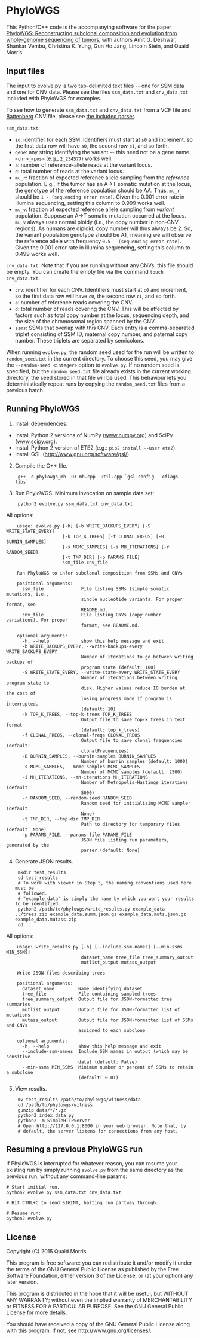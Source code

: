 PhyloWGS
========

This Python/C++ code is the accompanying software for the paper [PhyloWGS:
Reconstructing subclonal composition and evolution from whole-genome sequencing
of tumors](http://genomebiology.com/2015/16/1/35), with authors Amit G.
Deshwar, Shankar Vembu, Christina K. Yung, Gun Ho Jang, Lincoln Stein, and Quaid
Morris.


Input files
-----------
The input to evolve.py is two tab-delimited text files -- one for SSM data and
one for CNV data. Please see the files `ssm_data.txt` and `cnv_data.txt`
included with PhyloWGS for examples.

To see how to generate `ssm_data.txt` and `cnv_data.txt` from a VCF file and
[Battenberg](https://github.com/cancerit/cgpBattenberg) CNV file, please see
[the included parser](parser/).

`ssm_data.txt`:

* `id`: identifier for each SSM. Identifiers must start at `s0` and
  increment, so the first data row will have `s0`, the second row `s1`, and so
  forth.
* `gene`: any string identifying the variant -- this need not be a gene name.
  `<chr>_<pos>` (e.g., `2_234577`) works well.
* `a`: number of reference-allele reads at the variant locus.
* `d`: total number of reads at the variant locus.
* `mu_r`: fraction of expected reference allele sampling from the *reference*
  population. E.g., if the tumor has an A->T somatic mutation at the locus,
  the genotype of the reference population should be AA. Thus, `mu_r` should
  be `1 - (sequencing error rate)`. Given the 0.001 error rate in Illumina
  sequencing, setting this column to 0.999 works well.
* `mu_v`: fraction of expected reference allele sampling from *variant*
  population. Suppose an A->T somatic mutation occurred at the locus. `mu_v`
  always uses normal ploidy (i.e., the copy number in non-CNV regions). As
  humans are diploid, copy number will thus always be 2. So, the variant
  population genotype should be AT, meaning we will observe the reference
  allele with frequency `0.5 - (sequencing error rate)`. Given the 0.001
  error rate in Illumina sequencing, setting this column to 0.499 works well.

`cnv_data.txt`: Note that if you are running without any CNVs, this file should
be empty. You can create the empty file via the command `touch cnv_data.txt`.

* `cnv`: identifier for each CNV. Identifiers must start at `c0` and
  increment, so the first data row will have `c0`, the second row `c1`, and so
  forth.
* `a`: number of reference reads covering the CNV.
* `d`: total number of reads covering the CNV. This will be affected by
  factors such as total copy number at the locus, sequencing depth, and the
  size of the chromosomal region spanned by the CNV.
* `ssms`: SSMs that overlap with this CNV. Each entry is a comma-separated
  triplet consisting of SSM ID, maternal copy number, and paternal copy
  number. These triplets are separated by semicolons.

When running `evolve.py`, the random seed used for the run will be written to
`random_seed.txt` in the current directory. To choose this seed, you may give
the `--random-seed <integer>` option to `evolve.py`. If no random seed is
specified, but the `random_seed.txt` file already exists in the current working
directory, the seed stored in that file will be used. This behaviour lets you
deterministically repeat runs by copying the `random_seed.txt` files from a
previous batch.

Running PhyloWGS
----------------

1. Install dependencies.

  * Install Python 2 versions of NumPy (www.numpy.org) and SciPy (www.scipy.org).
  * Install Python 2 version of ETE2 (e.g.: `pip2 install --user ete2`).
  * Install GSL (http://www.gnu.org/software/gsl/).

2. Compile the C++ file.

        g++ -o phylowgs_mh -O3 mh.cpp  util.cpp `gsl-config --cflags --libs`

3. Run PhyloWGS. Minimum invocation on sample data set:

        python2 evolve.py ssm_data.txt cnv_data.txt

  All options:

        usage: evolve.py [-h] [-b WRITE_BACKUPS_EVERY] [-S WRITE_STATE_EVERY]
                         [-k TOP_K_TREES] [-f CLONAL_FREQS] [-B BURNIN_SAMPLES]
                         [-s MCMC_SAMPLES] [-i MH_ITERATIONS] [-r RANDOM_SEED]
                         [-t TMP_DIR] [-p PARAMS_FILE]
                         ssm_file cnv_file

        Run PhyloWGS to infer subclonal composition from SSMs and CNVs

        positional arguments:
          ssm_file              File listing SSMs (simple somatic mutations, i.e.,
                                single nucleotide variants. For proper format, see
                                README.md.
          cnv_file              File listing CNVs (copy number variations). For proper
                                format, see README.md.

        optional arguments:
          -h, --help            show this help message and exit
          -b WRITE_BACKUPS_EVERY, --write-backups-every WRITE_BACKUPS_EVERY
                                Number of iterations to go between writing backups of
                                program state (default: 100)
          -S WRITE_STATE_EVERY, --write-state-every WRITE_STATE_EVERY
                                Number of iterations between writing program state to
                                disk. Higher values reduce IO burden at the cost of
                                losing progress made if program is interrupted.
                                (default: 10)
          -k TOP_K_TREES, --top-k-trees TOP_K_TREES
                                Output file to save top-k trees in text format
                                (default: top_k_trees)
          -f CLONAL_FREQS, --clonal-freqs CLONAL_FREQS
                                Output file to save clonal frequencies (default:
                                clonalFrequencies)
          -B BURNIN_SAMPLES, --burnin-samples BURNIN_SAMPLES
                                Number of burnin samples (default: 1000)
          -s MCMC_SAMPLES, --mcmc-samples MCMC_SAMPLES
                                Number of MCMC samples (default: 2500)
          -i MH_ITERATIONS, --mh-iterations MH_ITERATIONS
                                Number of Metropolis-Hastings iterations (default:
                                5000)
          -r RANDOM_SEED, --random-seed RANDOM_SEED
                                Random seed for initializing MCMC sampler (default:
                                None)
          -t TMP_DIR, --tmp-dir TMP_DIR
                                Path to directory for temporary files (default: None)
          -p PARAMS_FILE, --params-file PARAMS_FILE
                                JSON file listing run parameters, generated by the
                                parser (default: None)
4. Generate JSON results.

        mkdir test_results
        cd test_results
        # To work with viewer in Step 5, the naming conventions used here must be
        # followed.
        # "example_data" is simply the name by which you want your results to be identified.
        python2 /path/to/phylowgs/write_results.py example_data ../trees.zip example_data.summ.json.gz example_data.muts.json.gz example_data.mutass.zip
        cd ..

  All options:

        usage: write_results.py [-h] [--include-ssm-names] [--min-ssms MIN_SSMS]
                                dataset_name tree_file tree_summary_output
                                mutlist_output mutass_output

        Write JSON files describing trees

        positional arguments:
          dataset_name         Name identifying dataset
          tree_file            File containing sampled trees
          tree_summary_output  Output file for JSON-formatted tree summaries
          mutlist_output       Output file for JSON-formatted list of mutations
          mutass_output        Output file for JSON-formatted list of SSMs and CNVs
                               assigned to each subclone

        optional arguments:
          -h, --help           show this help message and exit
          --include-ssm-names  Include SSM names in output (which may be sensitive
                               data) (default: False)
          --min-ssms MIN_SSMS  Minimum number or percent of SSMs to retain a subclone
                               (default: 0.01)

5. View results.

        mv test_results /path/to/phylowgs/witness/data
        cd /path/to/phylowgs/witness
        gunzip data/*/*.gz
        python2 index_data.py
        python2 -m SimpleHTTPServer
        # Open http://127.0.0.1:8000 in your web browser. Note that, by
        # default, the server listens for connections from any host.


Resuming a previous PhyloWGS run
--------------------------------

If PhyloWGS is interrupted for whatever reason, you can resume your existing
run by simply running `evolve.py` from the same directory as the previous run,
without any command-line params:

    # Start initial run.
    python2 evolve.py ssm_data.txt cnv_data.txt

    # Hit CTRL+C to send SIGINT, halting run partway through.

    # Resume run:
    python2 evolve.py


License
-------

Copyright (C) 2015 Quaid Morris

This program is free software: you can redistribute it and/or modify
it under the terms of the GNU General Public License as published by
the Free Software Foundation, either version 3 of the License, or
(at your option) any later version.

This program is distributed in the hope that it will be useful,
but WITHOUT ANY WARRANTY; without even the implied warranty of
MERCHANTABILITY or FITNESS FOR A PARTICULAR PURPOSE.  See the
GNU General Public License for more details.

You should have received a copy of the GNU General Public License
along with this program.  If not, see <http://www.gnu.org/licenses/>.
